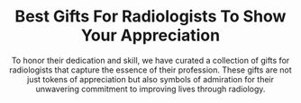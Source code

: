 ---
layout: post
title: Best Gifts For Radiologists To Show Your Appreciation
subtitle: To honor their dedication and skill, we have curated a collection of gifts for radiologists that capture the essence of their profession. These gifts are not just tokens of appreciation but also symbols of admiration for their unwavering commitment to improving lives through radiology.
header-img: "img/post/2023/09/copied/medium_radiologists_gffts_5813fd01a4.png"
header-style: text
permalink: "/gifts-for-radiologists/"
catalog: true
tags:
  - Recipients 
  - Men
---  
